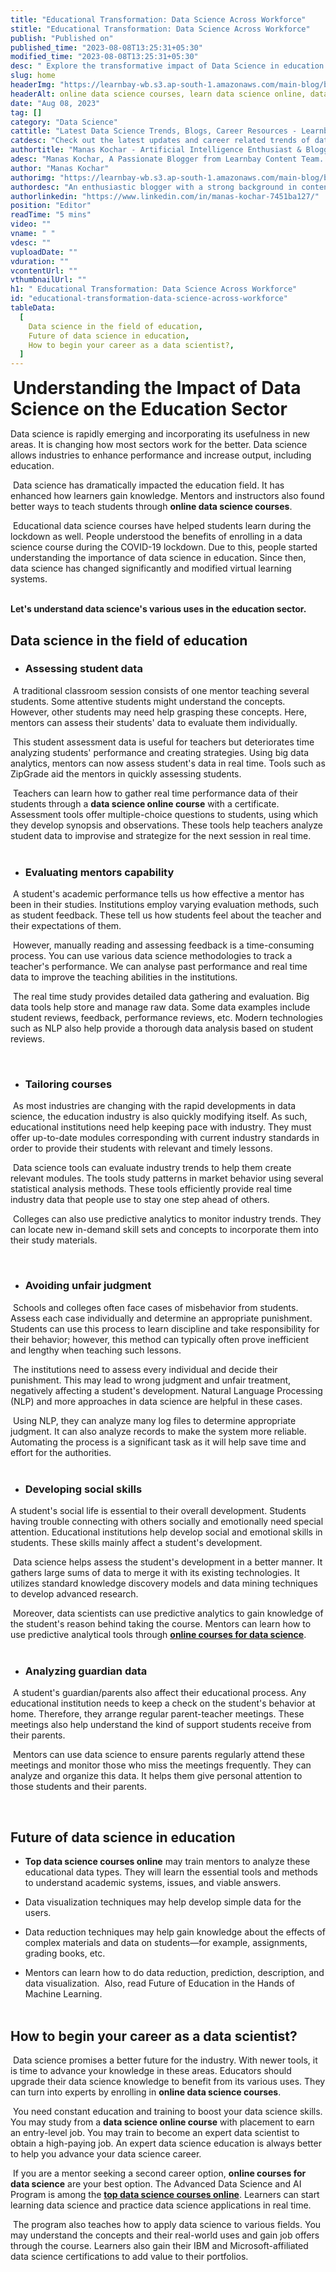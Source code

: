 ```yaml
---
title: "Educational Transformation: Data Science Across Workforce"
stitle: "Educational Transformation: Data Science Across Workforce"
publish: "Published on"
published_time: "2023-08-08T13:25:31+05:30"
modified_time: "2023-08-08T13:25:31+05:30"
desc: " Explore the transformative impact of Data Science in education on the workforce, enhancing skills, personalizing learning, and aligning curriculum with industry demands."
slug: home
headerImg: "https://learnbay-wb.s3.ap-south-1.amazonaws.com/main-blog/blog/educational-transformation.png"
headerAlt: online data science courses, learn data science online, data science online course
date: "Aug 08, 2023"
tag: []
category: "Data Science"
cattitle: "Latest Data Science Trends, Blogs, Career Resources - Learnbay Blogs"
catdesc: "Check out the latest updates and career related trends of data science and business analytics here inside the Learnbay's data science blogs."
authortitle: "Manas Kochar - Artificial Intelligence Enthusiast & Blogger | Learnbay"
adesc: "Manas Kochar, A Passionate Blogger from Learnbay Content Team. Explore her Artificial Intelligence and Machine Learning Blogs.."
author: "Manas Kochar"
authorimg: "https://learnbay-wb.s3.ap-south-1.amazonaws.com/main-blog/blog/manas-kochar.webp"
authordesc: "An enthusiastic blogger with a strong background in content creation and a hard-core interest in emerging technologies, mainly hot topics and happenings in AI and machine learning."
authorlinkedin: "https://www.linkedin.com/in/manas-kochar-7451ba127/"
position: "Editor"
readTime: "5 mins"
video: ""
vname: " "
vdesc: ""
vuploadDate: ""
vduration: ""
vcontentUrl: ""
vthumbnailUrl: ""
h1: " Educational Transformation: Data Science Across Workforce"
id: "educational-transformation-data-science-across-workforce"
tableData:
  [
    Data science in the field of education,
    Future of data science in education,
    How to begin your career as a data scientist?,
  ]
---
```


​
<span style=" font-weight:bold; font-size:28px">Understanding the Impact of Data Science on the Education Sector
</span> <br/>

Data science is rapidly emerging and incorporating its usefulness in new areas. It is changing how most sectors work for the better. Data science allows industries to enhance performance and increase output, including education.<br/>

​
Data science has dramatically impacted the education field. It has enhanced how learners gain knowledge. Mentors and instructors also found better ways to teach students through <b>online data science courses</b>.<br/>

​
Educational data science courses have helped students learn during the lockdown as well. People understood the benefits of enrolling in a data science course during the COVID-19 lockdown. Due to this, people started understanding the importance of data science in education. Since then, data science has changed significantly and modified virtual learning systems.<br/> <br/>

**Let's understand data science's various uses in the education sector.**
​

## Data science in the field of education

- ### Assessing student data

​
A traditional classroom session consists of one mentor teaching several students. Some attentive students might understand the concepts. However, other students may need help grasping these concepts. Here, mentors can assess their students' data to evaluate them individually. <br/>

​
This student assessment data is useful for teachers but deteriorates time analyzing students' performance and creating strategies. Using big data analytics, mentors can now assess student's data in real time. Tools such as ZipGrade aid the mentors in quickly assessing students.<br/>

​
Teachers can learn how to gather real time performance data of their students through a <b>data science online course</b> with a certificate. Assessment tools offer multiple-choice questions to students, using which they develop synopsis and observations. These tools help teachers analyze student data to improvise and strategize for the next session in real time.<br/>
​

- ### Evaluating mentors capability

​
A student's academic performance tells us how effective a mentor has been in their studies. Institutions employ varying evaluation methods, such as student feedback. These tell us how students feel about the teacher and their expectations of them. <br/>

​
However, manually reading and assessing feedback is a time-consuming process. You can use various data science methodologies to track a teacher's performance. We can analyse past performance and real time data to improve the teaching abilities in the institutions.<br/>

​
The real time study provides detailed data gathering and evaluation. Big data tools help store and manage raw data. Some data examples include student reviews, feedback, performance reviews, etc. Modern technologies such as NLP also help provide a thorough data analysis based on student reviews.<br/>

​

- ### Tailoring courses

​
As most industries are changing with the rapid developments in data science, the education industry is also quickly modifying itself. As such, educational institutions need help keeping pace with industry. They must offer up-to-date modules corresponding with current industry standards in order to provide their students with relevant and timely lessons.<br/>

​
Data science tools can evaluate industry trends to help them create relevant modules. The tools study patterns in market behavior using several statistical analysis methods. These tools efficiently provide real time industry data that people use to stay one step ahead of others.<br/>

​
Colleges can also use predictive analytics to monitor industry trends. They can locate new in-demand skill sets and concepts to incorporate them into their study materials.<br/>

​

- ### Avoiding unfair judgment

​
Schools and colleges often face cases of misbehavior from students. Assess each case individually and determine an appropriate punishment. Students can use this process to learn discipline and take responsibility for their behavior; however, this method can typically often prove inefficient and lengthy when teaching such lessons.<br/>

​
The institutions need to assess every individual and decide their punishment. This may lead to wrong judgment and unfair treatment, negatively affecting a student's development. Natural Language Processing (NLP) and more approaches in data science are helpful in these cases.<br/>

​
Using NLP, they can analyze many log files to determine appropriate judgment. It can also analyze records to make the system more reliable. Automating the process is a significant task as it will help save time and effort for the authorities.<br/>
​

- ### Developing social skills

A student's social life is essential to their overall development. Students having trouble connecting with others socially and emotionally need special attention. Educational institutions help develop social and emotional skills in students. These skills mainly affect a student's development.<br/>

​
Data science helps assess the student's development in a better manner. It gathers large sums of data to merge it with its existing technologies. It utilizes standard knowledge discovery models and data mining techniques to develop advanced research.<br/>

​
Moreover, data scientists can use predictive analytics to gain knowledge of the student's reason behind taking the course. Mentors can learn how to use predictive analytical tools through <b><a href="https://www.learnbay.co/data-science-certification-courses" target="_blank">online courses for data science</a></b>.<br/>
​

- ### Analyzing guardian data

​
A student's guardian/parents also affect their educational process. Any educational institution needs to keep a check on the student's behavior at home. Therefore, they arrange regular parent-teacher meetings. These meetings also help understand the kind of support students receive from their parents. <br/>

​
Mentors can use data science to ensure parents regularly attend these meetings and monitor those who miss the meetings frequently. They can analyze and organize this data. It helps them give personal attention to those students and their parents.<br/>

​

## Future of data science in education

- <b>Top data science courses online</b> may train mentors to analyze these educational data types. They will learn the essential tools and methods to understand academic systems, issues, and viable answers.

- Data visualization techniques may help develop simple data for the users.
- Data reduction techniques may help gain knowledge about the effects of complex materials and data on students—for example, assignments, grading books, etc.
- Mentors can learn how to do data reduction, prediction, description, and data visualization.
  ​
  Also, read Future of Education in the Hands of Machine Learning. <br/>
  ​

## How to begin your career as a data scientist?

​
Data science promises a better future for the industry. With newer tools, it is time to advance your knowledge in these areas. Educators should upgrade their data science knowledge to benefit from its various uses. They can turn into experts by enrolling in <b>online data science courses</b>.<br/>

​
You need constant education and training to boost your data science skills. You may study from a <b>data science online course</b> with placement to earn an entry-level job. You may train to become an expert data scientist to obtain a high-paying job. An expert data science education is always better to help you advance your data science career.<br/>

​
If you are a mentor seeking a second career option, <b>online courses for data science</b> are your best option. The Advanced Data Science and AI Program is among the <b><a href="https://www.learnbay.co/data-science-certification-courses" target="_blank">top data science courses online</a></b>. Learners can start learning data science and practice data science applications in real time.<br/>

​
The program also teaches how to apply data science to various fields. You may understand the concepts and their real-world uses and gain job offers through the course. Learners also gain their IBM and Microsoft-affiliated data science certifications to add value to their portfolios.
